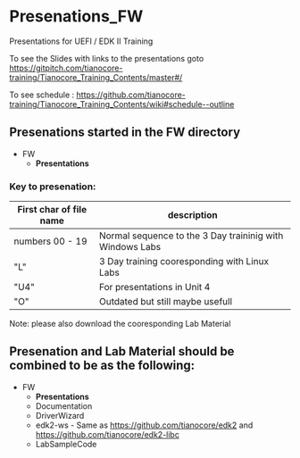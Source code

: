 <!--- @file
  Readme.md for UEFI / EDK II Training Presenation PDFs

  Copyright (c) 2019, Intel Corporation. All rights reserved.<BR>

  Redistribution and use in source (original document form) and 'compiled'
  forms (converted to PDF, epub, HTML and other formats) with or without
  modification, are permitted provided that the following conditions are met:

  1) Redistributions of source code (original document form) must retain the
     above copyright notice, this list of conditions and the following
     disclaimer as the first lines of this file unmodified.

  2) Redistributions in compiled form (transformed to other DTDs, converted to
     PDF, epub, HTML and other formats) must reproduce the above copyright
     notice, this list of conditions and the following disclaimer in the
     documentation and/or other materials provided with the distribution.

  THIS DOCUMENTATION IS PROVIDED BY TIANOCORE PROJECT "AS IS" AND ANY EXPRESS OR
  IMPLIED WARRANTIES, INCLUDING, BUT NOT LIMITED TO, THE IMPLIED WARRANTIES OF
  MERCHANTABILITY AND FITNESS FOR A PARTICULAR PURPOSE ARE DISCLAIMED. IN NO
  EVENT SHALL TIANOCORE PROJECT  BE LIABLE FOR ANY DIRECT, INDIRECT, INCIDENTAL,
  SPECIAL, EXEMPLARY, OR CONSEQUENTIAL DAMAGES (INCLUDING, BUT NOT LIMITED TO,
  PROCUREMENT OF SUBSTITUTE GOODS OR SERVICES; LOSS OF USE, DATA, OR PROFITS;
  OR BUSINESS INTERRUPTION) HOWEVER CAUSED AND ON ANY THEORY OF LIABILITY,
  WHETHER IN CONTRACT, STRICT LIABILITY, OR TORT (INCLUDING NEGLIGENCE OR
  OTHERWISE) ARISING IN ANY WAY OUT OF THE USE OF THIS DOCUMENTATION, EVEN IF
  ADVISED OF THE POSSIBILITY OF SUCH DAMAGE.

-->

# Presenations_FW
Presentations for UEFI / EDK II Training

To see the Slides with links to the presentations goto https://gitpitch.com/tianocore-training/Tianocore_Training_Contents/master#/

To see schedule  : https://github.com/tianocore-training/Tianocore_Training_Contents/wiki#schedule--outline

## Presenations started in the FW directory
- FW
   - **Presentations**
     
### Key to presenation:
|First char of file name | description | 
| ----------------- | ------------------ | 
| numbers 00 - 19   | Normal sequence to the 3 Day traininig with Windows Labs |
| "L" | 3 Day training cooresponding with Linux Labs   |
| "U4" | For presentations in Unit 4 |
| "O" | Outdated but still maybe usefull |

   
Note: please also download the cooresponding Lab Material    
   
## Presenation and Lab Material should be combined to be as the following:

- FW
  - **Presentations**
  - Documentation
  - DriverWizard
  - edk2-ws - Same as https://github.com/tianocore/edk2 and https://github.com/tianocore/edk2-libc
  - LabSampleCode


